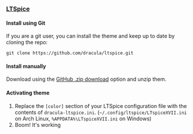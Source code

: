### [LTSpice](https://www.analog.com/en/design-center/design-tools-and-calculators/ltspice-simulator.html)

#### Install using Git

If you are a git user, you can install the theme and keep up to date by cloning the repo:

    git clone https://github.com/dracula/ltspice.git

#### Install manually

Download using the [GitHub .zip download](https://github.com/dracula/ltspice/archive/master.zip) option and unzip them.

#### Activating theme

1. Replace the `[color]` section of your LTSpice configuration file with the
   contents of `dracula-ltspice.ini`. (`~/.config/ltspice/LTspiceXVII.ini` on
   Arch Linux, `%APPDATA%\LTspiceXVII.ini` on Windows)
2. Boom! It's working
